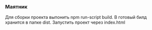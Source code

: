 ### Маятник

Для сборки проекта выпонить npm run-script build. 
В готовый билд хранится в папке dist.
Запустить проект через index.html
